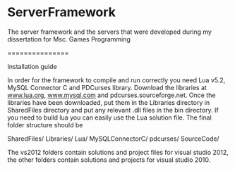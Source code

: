 ServerFramework
===============

The server framework and the servers that were developed during my dissertation for Msc. Games Programming

===============

Installation guide


In order for the framework to compile and run correctly you need Lua v5.2, MySQL Connector C and PDCurses library.
Download the libraries at www.lua.org, www.mysql.com  and pdcurses.sourceforge.net.
Once the libraries have been downloaded, put them in the Libraries directory in SharedFiles directory and put any relevant .dll files
in the bin directory. If you need to build lua you can easily use the Lua solution file. The final folder structure should be

SharedFiles/
	Libraries/
		Lua/
		MySQLConnectorC/
		pdcurses/
	SourceCode/

The vs2012 folders contain solutions and project files for visual studio 2012, the other folders contain solutions and projects
for visual studio 2010.